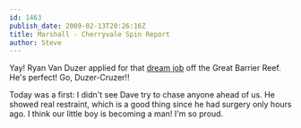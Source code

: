 ```yaml
---
id: 1463
publish_date: 2009-02-13T20:26:16Z
title: Marshall - Cherryvale Spin Report
author: Steve
---
```

  
Yay! Ryan Van Duzer applied for that [dream job](http://www.islandreefjob.com/) off the Great Barrier Reef. He's perfect! Go, Duzer-Cruzer!!

Today was a first: I didn't see Dave try to chase anyone ahead of us. He showed real restraint, which is a good thing since he had surgery only hours ago. I think our little boy is becoming a man! I'm so proud.